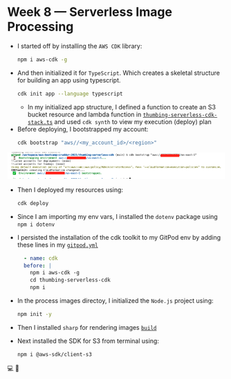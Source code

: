 # Week 8 — Serverless Image Processing

- I started off by installing the `AWS CDK` library:
  ```sh
  npm i aws-cdk -g
  ```
- And then initialized it for `TypeScript`. Which creates a skeletal structure for building an app using typescript.
  ```sh
  cdk init app --language typescript
  ```
  - In my initialized app structure, I defined a function to create an S3 bucket resource and lambda function in [`thumbing-serverless-cdk-stack.ts`](https://github.com/erdookuhwa/aws-bootcamp-cruddur-2023/blob/main/thumbing-serverless-cdk/lib/thumbing-serverless-cdk-stack.ts) and used `cdk synth` to view my execution (deploy) plan
- Before deploying, I bootstrapped my account:
  ```sh
  cdk bootstrap "aws//<my_account_id>/<region>"
  ```
 ![image](https://github.com/erdookuhwa/aws-bootcamp-cruddur-2023/blob/main/_docs/assets/Week8_CDKBootstrap.png)
- Then I deployed my resources using:
  ```sh
  cdk deploy
  ```
- Since I am importing my env vars, I installed the `dotenv` package using `npm i dotenv`

- I persisted the installation of the cdk toolkit to my GitPod env by adding these lines in my [`gitpod.yml`](https://github.com/erdookuhwa/aws-bootcamp-cruddur-2023/blob/main/.gitpod.yml)
  ```yml
    - name: cdk
    before: |
      npm i aws-cdk -g
      cd thumbing-serverless-cdk
      npm i
  ```
  
- In the process images directoy, I initialized the `Node.js` project using:
  ```sh
  npm init -y
  ``` 
- Then I installed `sharp` for rendering images [`build`](https://github.com/erdookuhwa/aws-bootcamp-cruddur-2023/blob/main/bin/serverless/build) 
- Next installed the SDK for S3 from terminal using:
  ```sh
  npm i @aws-sdk/client-s3
  ```






















💻 🚧
